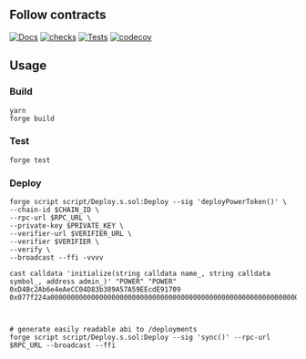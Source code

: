 ## Follow contracts

[![Docs](https://github.com/RSSNext/follow-contracts/actions/workflows/docs.yml/badge.svg)](https://github.com/RSSNext/follow-contracts/actions/workflows/docs.yml)
[![checks](https://github.com/RSSNext/follow-contracts/actions/workflows/checks.yml/badge.svg)](https://github.com/RSSNext/follow-contracts/actions/workflows/checks.yml)
[![Tests](https://github.com/RSSNext/follow-contracts/actions/workflows/tests.yml/badge.svg)](https://github.com/RSSNext/follow-contracts/actions/workflows/tests.yml)
[![codecov](https://codecov.io/gh/RSSNext/follow-contracts/graph/badge.svg?token=23COU041UA)](https://codecov.io/gh/RSSNext/follow-contracts)

## Usage

### Build

```shell
yarn
forge build
```

### Test

```shell
forge test
```


### Deploy

```shell
forge script script/Deploy.s.sol:Deploy --sig 'deployPowerToken()' \
--chain-id $CHAIN_ID \
--rpc-url $RPC_URL \
--private-key $PRIVATE_KEY \
--verifier-url $VERIFIER_URL \
--verifier $VERIFIER \
--verify \
--broadcast --ffi -vvvv 

cast calldata 'initialize(string calldata name_, string calldata symbol_, address admin_)' "POWER" "POWER" 0xD4Bc2Ab6e4eAeCC04D83b389A57A59EEcdE91709
0x077f224a000000000000000000000000000000000000000000000000000000000000006000000000000000000000000000000000000000000000000000000000000000a0000000000000000000000000d4bc2ab6e4eaecc04d83b389a57a59eecde917090000000000000000000000000000000000000000000000000000000000000005504f5745520000000000000000000000000000000000000000000000000000000000000000000000000000000000000000000000000000000000000000000005504f574552000000000000000000000000000000000000000000000000000000



# generate easily readable abi to /deployments
forge script script/Deploy.s.sol:Deploy --sig 'sync()' --rpc-url $RPC_URL --broadcast --ffi
```
